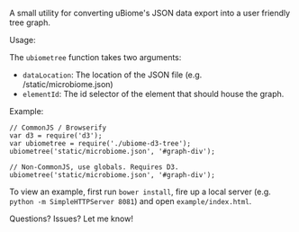 A small utility for converting uBiome's JSON data export into a 
user friendly tree graph.

Usage: 

The `ubiometree` function takes two arguments: 

- `dataLocation`: The location of the JSON file (e.g. /static/microbiome.json)
- `elementId`: The id selector of the element that should house the graph.

Example:

    // CommonJS / Browserify
    var d3 = require('d3');
    var ubiometree = require('./ubiome-d3-tree');
    ubiometree('static/microbiome.json', '#graph-div'); 

    // Non-CommonJS, use globals. Requires D3.
    ubiometree('static/microbiome.json', '#graph-div');

To view an example, first run `bower install`, fire up a local server 
(e.g. `python -m SimpleHTTPServer 8081`) and open `example/index.html`.

Questions? Issues? Let me know!